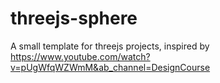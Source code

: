 # threejs-sphere
A small template for threejs projects, inspired by https://www.youtube.com/watch?v=pUgWfqWZWmM&ab_channel=DesignCourse
